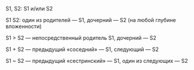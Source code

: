 S1, S2: S1 и/или S2

S1 S2: один из родителей — S1, дочерний — S2 (на любой глубине вложенности)

S1 > S2 — непосредственный родитель S1, дочерний — S2

S1 + S2 — предыдущий «соседний» — S1, следующий — S2

S1 ~ S2 — предыдущий «сестринский» — S1,
один из следующих — S2
